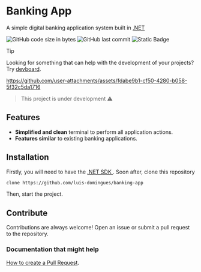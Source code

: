 # Banking App

A simple digital banking application system built in <a href="https://dotnet.microsoft.com/en-us/" target="_blank">.NET</a>

![GitHub code size in bytes](https://img.shields.io/github/languages/code-size/luis-domingues/banking-app)
![GitHub last commit](https://img.shields.io/github/last-commit/luis-domingues/banking-app)
![Static Badge](https://img.shields.io/badge/.NET-8.0-purple)

> [!TIP]
> Looking for something that can help with the development of your projects? Try [devboard](https://github.com/luis-domingues/devboard).

https://github.com/user-attachments/assets/fdabe9b1-cf50-4280-b058-5f32c5da1716

> This project is under development ⚠

## Features
* **Simplified and clean** terminal to perform all application actions.
* **Features similar** to existing banking applications.

## Installation
Firstly, you will need to have the [.NET SDK ](https://learn.microsoft.com/en-us/dotnet/core/install/). Soon after, clone this repository
```bash
clone https://github.com/luis-domingues/banking-app
```
Then, start the project.

## Contribute 
Contributions are always welcome! Open an issue or submit a pull request to the repository.

<h3>Documentation that might help</h3>

[How to create a Pull Request](https://www.atlassian.com/git/tutorials/making-a-pull-request).

